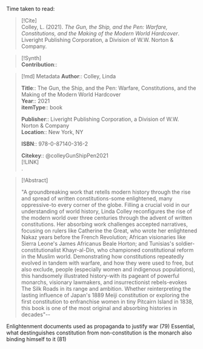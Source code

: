 Time taken to read: 
> [!Cite]  
> Colley, L. (2021). _The Gun, the Ship, and the Pen: Warfare, Constitutions, and the Making of the Modern World Hardcover_. Liveright Publishing Corporation, a Division of W.W. Norton & Company.

> [!Synth]  
>**Contribution**::

>[!md]  Metadata
> **Author**:: Colley, Linda</br>  
>    
> **Title**:: The Gun, the Ship, and the Pen: Warfare, Constitutions, and the Making of the Modern World Hardcover    
> **Year**:: 2021     
>**itemType**:: book    
>    
>    
>     
>    
>**Publisher**:: Liveright Publishing Corporation, a Division of W.W. Norton & Company    
>**Location**:: New York, NY     
>    
>    
>**ISBN**:: 978-0-87140-316-2
> 
>    
> **Citekey**:: @colleyGunShipPen2021    
> [!LINK]   
>.

> [!Abstract]  
>  
> "A groundbreaking work that retells modern history through the rise and spread of written constitutions-some enlightened, many oppressive-to every corner of the globe. Filling a crucial void in our understanding of world history, Linda Colley reconfigures the rise of the modern world over three centuries through the advent of written constitutions. Her absorbing work challenges accepted narratives, focusing on rulers like Catherine the Great, who wrote her enlightened Nakaz years before the French Revolution; African visionaries like Sierra Leone's James Africanus Beale Horton; and Tunisias's soldier-constitutionalist Khayr-al-Din, who championed constitutional reform in the Muslim world. Demonstrating how constitutions repeatedly evolved in tandem with warfare, and how they were used to free, but also exclude, people (especially women and indigenous populations), this handsomely illustrated history-with its pageant of powerful monarchs, visionary lawmakers, and insurrectionist rebels-evokes The Silk Roads in its range and ambition. Whether reinterpreting the lasting influence of Japan's 1889 Meiji constitution or exploring the first constitution to enfranchise women in tiny Pitcairn Island in 1838, this book is one of the most original and absorbing histories in decades"--  
>>  

Enlightenment documents used as propaganda to justify war (79)
Essential, what destinguishes constitution from non-constitution is the monarch also binding himself to it (81)